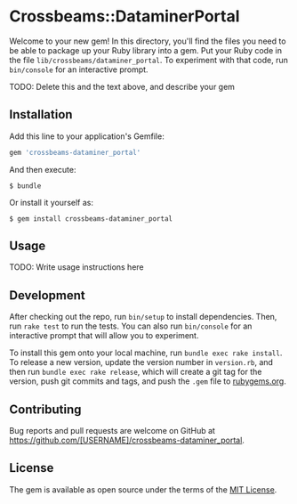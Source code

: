 # Crossbeams::DataminerPortal

Welcome to your new gem! In this directory, you'll find the files you need to be able to package up your Ruby library into a gem. Put your Ruby code in the file `lib/crossbeams/dataminer_portal`. To experiment with that code, run `bin/console` for an interactive prompt.

TODO: Delete this and the text above, and describe your gem

## Installation

Add this line to your application's Gemfile:

```ruby
gem 'crossbeams-dataminer_portal'
```

And then execute:

    $ bundle

Or install it yourself as:

    $ gem install crossbeams-dataminer_portal

## Usage

TODO: Write usage instructions here

## Development

After checking out the repo, run `bin/setup` to install dependencies. Then, run `rake test` to run the tests. You can also run `bin/console` for an interactive prompt that will allow you to experiment.

To install this gem onto your local machine, run `bundle exec rake install`. To release a new version, update the version number in `version.rb`, and then run `bundle exec rake release`, which will create a git tag for the version, push git commits and tags, and push the `.gem` file to [rubygems.org](https://rubygems.org).

## Contributing

Bug reports and pull requests are welcome on GitHub at https://github.com/[USERNAME]/crossbeams-dataminer_portal.


## License

The gem is available as open source under the terms of the [MIT License](http://opensource.org/licenses/MIT).

